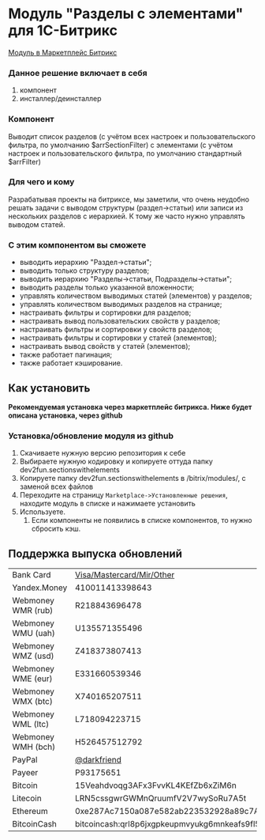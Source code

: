 Модуль "Разделы с элементами" для 1С-Битрикс
====

[Модуль в Маркетплейс Битрикс](http://marketplace.1c-bitrix.ru/solutions/dev2fun.sectionswithelements/#tab-install-link)

### Данное решение включает в себя
1. компонент
2. инсталлер/деинсталлер

### Компонент
Выводит список разделов (с учётом всех настроек и пользовательского фильтра, по умолчанию $arrSectionFilter) с элементами (с учётом настроек и пользовательского фильтра, по умолчанию стандартный $arrFilter)

### Для чего и кому
Разрабатывая проекты на битриксе, мы заметили, что очень неудобно решать задачи с выводом структуры (раздел->статьи) или записи из нескольких разделов с иерархией. К тому же часто нужно управлять выводом статей.

### С этим компонентом вы сможете
* выводить иерархию "Раздел->статьи";
* выводить только структуру разделов;
* выводить иерархию "Разделы->статьи, Подразделы->статьи";
* выводить разделы только указанной вложенности;
* управлять количеством выводимых статей (элементов) у разделов;
* управлять количеством выводимых разделов на странице;
* настраивать фильтры и сортировки для разделов;
* настраивать вывод пользовательских свойств у разделов;
* настраивать фильтры и сортировки у свойств разделов;
* настраивать фильтры и сортировки у статей (элементов);
* настраивать вывод свойств у статей (элементов);
* также работает пагинация;
* также работает кэширование.

## Как установить
**Рекомендуемая установка через маркетплейс битрикса. Ниже будет описана установка, через github**

### Установка/обновление модуля из github
1. Cкачиваете нужную версию репозитория к себе
1. Выбираете нужную кодировку и копируете оттуда папку dev2fun.sectionswithelements
1. Копируете папку dev2fun.sectionswithelements в /bitrix/modules/, с заменой всех файлов
1. Переходите на страницу `Marketplace->Установленные решения`, находите модуль в списке и нажимаете установить
1. Используете.
   1. Если компоненты не появились в списке компонентов, то нужно сбросить кэш.

## Поддержка выпуска обновлений

|   |  |
| ------------- | ------------- |
| Bank Card  | [Visa/Mastercard/Mir/Other](https://www.tinkoff.ru/cf/36wVfnMf7mo)  |
| Yandex.Money  | 410011413398643  |
| Webmoney WMR (rub)  | R218843696478  |
| Webmoney WMU (uah)  | U135571355496  |
| Webmoney WMZ (usd)  | Z418373807413  |
| Webmoney WME (eur)  | E331660539346  |
| Webmoney WMX (btc)  | X740165207511  |
| Webmoney WML (ltc)  | L718094223715  |
| Webmoney WMH (bch)  | H526457512792  |
| PayPal  | [@darkfriend](https://www.paypal.me/darkfriend)  |
| Payeer  | P93175651  |
| Bitcoin  | 15Veahdvoqg3AFx3FvvKL4KEfZb6xZiM6n  |
| Litecoin  | LRN5cssgwrGWMnQruumfV2V7wySoRu7A5t  |
| Ethereum  | 0xe287Ac7150a087e582ab223532928a89c7A7E7B2  |
| BitcoinCash  | bitcoincash:qrl8p6jxgpkeupmvyukg6mnkeafs9fl5dszft9fw9w  |